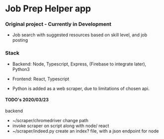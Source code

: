 # Job Prep Helper app

### Original project - Currently in Development

- Job search with suggested resources based on skill level, and job posting


### Stack

- Backend: Node, Typescript, Express, (Firebase to integrate later), Python3
- Frontend: React, Typescript

- Python is added as a web scraper, due to limitations of chosen api.

#### TODO's 2020/03/23

backend
- ~/scraper/chromedriver change path
- invoke scraper on script along with node/ react
- ~/scraper/indeed.py create an index? file, with a json endpoint for node